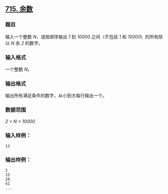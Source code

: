 ## [715. 余数](https://www.acwing.com/problem/content/717/)

### 题目

输入一个整数 *N*，请按顺序输出 *1* 到 *10000* 之间（不包括 *1* 和 *10000*）的所有除以 *N* 余 *2* 的数字。

### 输入格式

一个整数 *N*。

### 输出格式

输出所有满足条件的数字，从小到大每行输出一个。

### 数据范围

*2 < N < 10000*

### 输入样例：

```
13
```

### 输出样例：

```
2
15
28
41
...
```
